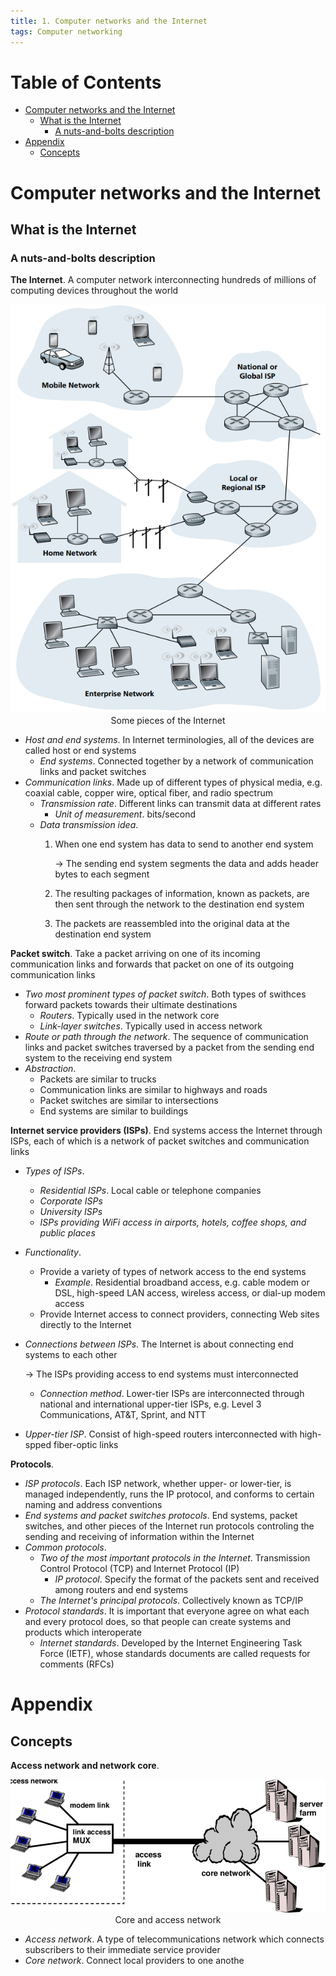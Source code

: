 ```yaml
---
title: 1. Computer networks and the Internet
tags: Computer networking
---
```


<!-- TOC titleSize:1 tabSpaces:2 depthFrom:1 depthTo:6 withLinks:1 updateOnSave:1 orderedList:0 skip:0 title:1 charForUnorderedList:* -->
# Table of Contents
* [Computer networks and the Internet](#computer-networks-and-the-internet)
  * [What is the Internet](#what-is-the-internet)
    * [A nuts-and-bolts description](#a-nuts-and-bolts-description)
* [Appendix](#appendix)
  * [Concepts](#concepts)
<!-- /TOC -->

# Computer networks and the Internet
## What is the Internet
### A nuts-and-bolts description
**The Internet**. A computer network interconnecting hundreds of millions of computing devices throughout the world

<div style="text-align:center">
    <img src="/media/MqbC8ak.png">
    <figcaption>Some pieces of the Internet</figcaption>
</div>

* *Host and end systems*. In Internet terminologies, all of the devices are called host or end systems
    * *End systems*. Connected together by a network of communication links and packet switches
* *Communication links*. Made up of different types of physical media, e.g. coaxial cable, copper wire, optical fiber, and radio spectrum
    * *Transmission rate*. Different links can transmit data at different rates
        * *Unit of measurement*. bits/second
    * *Data transmission idea*.
        1. When one end system has data to send to another end system

            $\to$ The sending end system segments the data and adds header bytes to each segment
        2. The resulting packages of information, known as packets, are then sent through the network to the destination end system
        3. The packets are reassembled into the original data at the destination end system

**Packet switch**. Take a packet arriving on one of its incoming communication links and forwards that packet on one of its outgoing communication links
* *Two most prominent types of packet switch*.  Both types of swithces forward packets towards their ultimate destinations
    * *Routers*. Typically used in the network core
    * *Link-layer switches*. Typically used in access network
* *Route or path through the network*. The sequence of communication links and packet switches traversed by a packet from the sending end system to the receiving end system
* *Abstraction*.
    * Packets are similar to trucks
    * Communication links are similar to highways and roads
    * Packet switches are similar to intersections
    * End systems are similar to buildings

**Internet service providers (ISPs)**. End systems access the Internet through ISPs, each of which is a network of packet switches and communication links
* *Types of ISPs*.
    * *Residential ISPs*. Local cable or telephone companies
    * *Corporate ISPs*
    * *University ISPs*
    * *ISPs providing WiFi access in airports, hotels, coffee shops, and public places*
* *Functionality*.
    * Provide a variety of types of network access to the end systems
        * *Example*. Residential broadband access, e.g. cable modem or DSL, high-speed LAN access, wireless access, or dial-up modem access
    * Provide Internet access to connect providers, connecting Web sites directly to the Internet
* *Connections between ISPs*. The Internet is about connecting end systems to each other

    $\to$ The ISPs providing access to end systems must interconnected
    * *Connection method*. Lower-tier ISPs are interconnected through national and international upper-tier ISPs, e.g. Level 3 Communications, AT&T, Sprint, and NTT
* *Upper-tier ISP*. Consist of high-speed routers interconnected with high-spped fiber-optic links

**Protocols**.
* *ISP protocols*. Each ISP network, whether upper- or lower-tier, is managed independently, runs the IP protocol, and conforms to certain naming and address conventions
* *End systems and packet switches protocols*. End systems, packet switches, and other pieces of the Internet run protocols controling the sending and receiving of information within the Internet
* *Common protocols*.
    * *Two of the most important protocols in the Internet*. Transmission Control Protocol (TCP) and Internet Protocol (IP)
        * *IP protocol*. Specify the format of the packets sent and received among routers and end systems
    * *The Internet's principal protocols*. Collectively known as TCP/IP
* *Protocol standards*. It is important that everyone agree on what each and every protocol does, so that people can create systems and products which interoperate
    * *Internet standards*. Developed by the Internet Engineering Task Force (IETF), whose standards documents are called requests for comments (RFCs)

# Appendix
## Concepts
**Access network and network core**.

<div style="text-align:center">
    <img src="/media/tYCK6UR.png">
    <figcaption>Core and access network</figcaption>
</div>

* *Access network*. A type of telecommunications network which connects subscribers to their immediate service provider
* *Core network*. Connect local providers to one anothe
